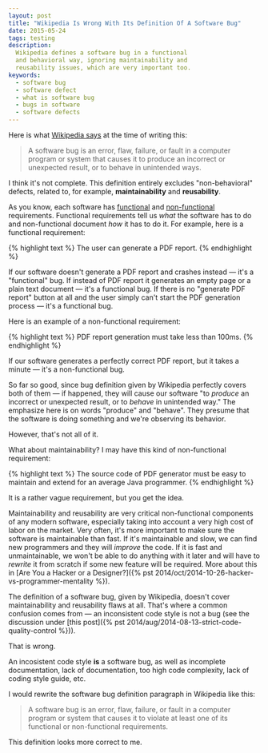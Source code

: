 ```yaml
---
layout: post
title: "Wikipedia Is Wrong With Its Definition Of A Software Bug"
date: 2015-05-24
tags: testing
description:
  Wikipedia defines a software bug in a functional
  and behavioral way, ignoring maintainability and
  reusability issues, which are very important too.
keywords:
  - software bug
  - software defect
  - what is software bug
  - bugs in software
  - software defects
---
```


Here is what [Wikipedia says](https://en.wikipedia.org/wiki/Software_bug)
at the time of writing this:

> A software bug is an error, flaw, failure, or fault
in a computer program or system that causes it
to produce an incorrect or unexpected result, or
to behave in unintended ways.

I think it's not complete. This definition entirely excludes "non-behavioral"
defects, related to, for example, **maintainability** and **reusability**.

<!--more-->

As you know, each software has [functional](https://en.wikipedia.org/wiki/Functional_requirement)
and [non-functional](https://en.wikipedia.org/wiki/Non-functional_requirement)
requirements.
Functional requirements tell us _what_ the software has to do and non-functional
document _how_ it has to do it. For example, here is a functional
requirement:

{% highlight text %}
The user can generate a PDF report.
{% endhighlight %}

If our software doesn't generate a PDF report and crashes instead &mdash;
it's a "functional" bug. If instead of PDF report it generates an empty
page or a plain text document &mdash; it's a functional bug. If there
is no "generate PDF report" button at all and the user simply can't start
the PDF generation process &mdash; it's a functional bug.

Here is an example of a non-functional requirement:

{% highlight text %}
PDF report generation must take less than 100ms.
{% endhighlight %}

If our software generates a perfectly correct PDF report, but it
takes a minute &mdash; it's a non-functional bug.

So far so good, since bug definition given by Wikipedia perfectly
covers both of them &mdash; if happened, they will cause our software
"to _produce_ an incorrect or unexpected result, or to _behave_ in unintended way."
The emphasize here is on words "produce" and "behave". They presume
that the software is doing something and we're observing its behavior.

However, that's not all of it.

What about maintainability? I may have this kind of non-functional requirement:

{% highlight text %}
The source code of PDF generator must be
easy to maintain and extend for an average
Java programmer.
{% endhighlight %}

It is a rather vague requirement, but you get the idea.

Maintainability and reusability are very critical non-functional components
of any modern software, especially taking into account a very high
cost of labor on the market. Very often, it's more important to make sure
the software is maintainable than fast. If it's maintainable and slow, we
can find new programmers and they will _improve_ the code. If it is fast
and unmaintainable, we won't be able to do anything with it later and will
have to _rewrite_ it from scratch if some new feature will be required.
More about this in
[Are You a Hacker or a Designer?]({% pst 2014/oct/2014-10-26-hacker-vs-programmer-mentality %}).

The definition of a software bug, given by Wikipedia, doesn't cover
maintainability and reusability flaws at all.
That's where a common confusion comes from &mdash;
an inconsistent code style is not a bug (see the discussion under
[this post]({% pst 2014/aug/2014-08-13-strict-code-quality-control %})).

That is wrong.

An incosistent code style **is** a software bug, as well as incomplete documentation,
lack of documentation, too high code complexity, lack of coding style guide,
etc.

I would rewrite the software bug definition paragraph in Wikipedia like this:

> A software bug is an error, flaw, failure, or fault
in a computer program or system that causes it
to violate at least one of its functional or
non-functional requirements.

This definition looks more correct to me.

